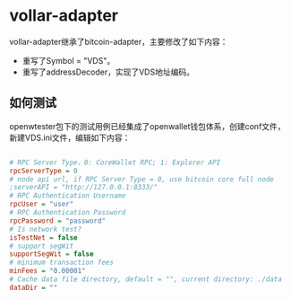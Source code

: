 # vollar-adapter

vollar-adapter继承了bitcoin-adapter，主要修改了如下内容：

- 重写了Symbol = "VDS"。
- 重写了addressDecoder，实现了VDS地址编码。

## 如何测试

openwtester包下的测试用例已经集成了openwallet钱包体系，创建conf文件，新建VDS.ini文件，编辑如下内容：

```ini

# RPC Server Type，0: CoreWallet RPC; 1: Explorer API
rpcServerType = 0
# node api url, if RPC Server Type = 0, use bitcoin core full node
;serverAPI = "http://127.0.0.1:8333/"
# RPC Authentication Username
rpcUser = "user"
# RPC Authentication Password
rpcPassword = "password"
# Is network test?
isTestNet = false
# support segWit
supportSegWit = false
# minimum transaction fees
minFees = "0.00001"
# Cache data file directory, default = "", current directory: ./data
dataDir = ""

```

